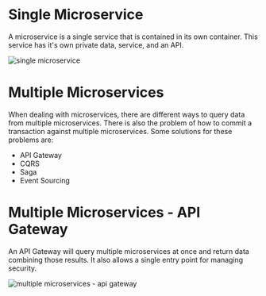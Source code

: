 # Single Microservice

A microservice is a single service that is contained in its own container. This service has it's own private data, service, and an API.

![single microservice](https://www.lucidchart.com/publicSegments/view/12806964-89c1-4e0a-8322-4e6ac1b12efa/image.png)

# Multiple Microservices

When dealing with microservices, there are different ways to query data from multiple microservices. There is also the problem of how to commit a transaction against multiple microservices. Some solutions for these problems are:

- API Gateway
- CQRS
- Saga
- Event Sourcing

# Multiple Microservices - API Gateway

An API Gateway will query multiple microservices at once and return data combining those results. It also allows a single entry point for managing security.

![multiple microservices - api gateway](https://www.lucidchart.com/publicSegments/view/4d6c388a-1894-4495-814c-617db67d82e9/image.png)


